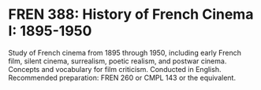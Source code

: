 # FREN 388: History of French Cinema I: 1895-1950

Study of French cinema from 1895 through 1950, including early French film, silent cinema, surrealism, poetic realism, and postwar cinema. Concepts and vocabulary for film criticism. Conducted in English. Recommended preparation: FREN 260 or CMPL 143 or the equivalent.